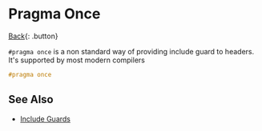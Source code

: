# Pragma Once

[Back](../../index.md#ccpp-compilers){: .button}

`#pragma once` is a non standard way of providing include guard to headers. It's supported by most modern compilers

```cpp
#pragma once
```

## See Also

- [Include Guards](./include-guard.md)
